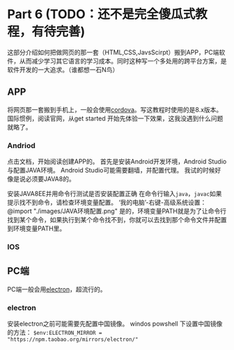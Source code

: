 # Part 6 (TODO：还不是完全傻瓜式教程，有待完善)
这部分介绍如何把做网页的那一套（HTML,CSS,JavsScirpt）搬到APP，PC端软件，从而减少学习其它语言的学习成本。同时这种写一个多处用的跨平台方案，是软件开发的一大追求。（谁都想一石N鸟）

## APP
将网页那一套搬到手机上，一般会使用[cordova](https://cordova.apache.org/)。写这教程时使用的是8.x版本。
国际惯例，阅读官网，从get started 开始先体验一下效果，这我没遇到什么问题就略了。

### Andriod
点击文档，开始阅读创建APP的。
首先是安装Android开发环境，Android Studio与配置JAVA环境。
Android Studio可能需要翻墙，并配置代理。
我试的时候好像是说必须要JAVA8的。

安装JAVA8EE并用命令行测试是否安装配置正确
在命令行输入`java`，`javac`如果提示找不到命令，请检查环境变量配置。
‘我的电脑’-右键-高级系统设置：
@import "./images/JAVA环境配置.png"
是的，环境变量PATH就是为了让命令行找到某个命令，如果执行到某个命令找不到，你就可以去找到那个命令文件并配置到环境变量PATH里。

### IOS


## PC端
PC端一般会用[electron](https://electronjs.org/)，超流行的。

### electron
安装electron之前可能需要先配置中国镜像。
windos powshell 下设置中国镜像的方法：
`$env:ELECTRON_MIRROR = "https://npm.taobao.org/mirrors/electron/"`




